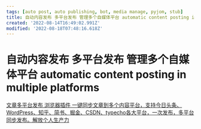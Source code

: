 ```yaml
---
tags: [auto post, auto publishing, bot, media manage, pyjom, stub]
title: 自动内容发布 多平台发布 管理多个自媒体平台 automatic content posting in multiple platforms
created: '2022-08-14T16:49:02.991Z'
modified: '2022-08-18T07:48:16.618Z'
---
```


# 自动内容发布 多平台发布 管理多个自媒体平台 automatic content posting in multiple platforms

[文章多平台发布 浏览器插件 一键同步文章到多个内容平台，支持今日头条、WordPress、知乎、简书、掘金、CSDN、typecho各大平台，一次发布，多平台同步发布。解放个人生产力](https://github.com/wechatsync/Wechatsync)
